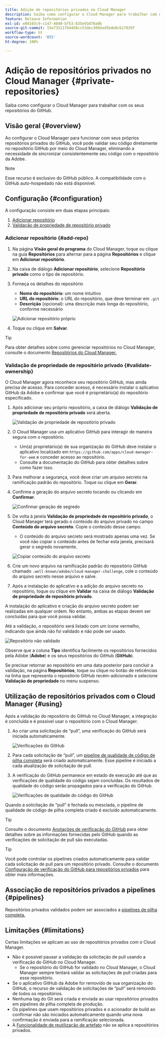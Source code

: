 ```yaml
---
title: Adição de repositórios privados no Cloud Manager
description: Saiba como configurar o Cloud Manager para trabalhar com os seus repositórios do GitHub.
feature: Release Information
exl-id: e0d103c9-c147-4040-bf53-835e93d78a0b
source-git-commit: 15e733117b4458cc53dec309dad5bde8cb17029f
workflow-type: ht
source-wordcount: '855'
ht-degree: 100%

---
```



# Adição de repositórios privados no Cloud Manager {#private-repositories}

Saiba como configurar o Cloud Manager para trabalhar com os seus repositórios do GitHub.

## Visão geral {#overview}

Ao configurar o Cloud Manager para funcionar com seus próprios repositórios privados do GitHub, você pode validar seu código diretamente no repositório GitHub por meio do Cloud Manager, eliminando a necessidade de sincronizar consistentemente seu código com o repositório da Adobe.

>[!NOTE]
>
>Esse recurso é exclusivo do GitHub público. A compatibilidade com o GitHub auto-hospedado não está disponível.

## Configuração {#configuration}

A configuração consiste em duas etapas principais:

1. [Adicionar repositório](#add-repo)
1. [Validação de propriedade de repositório privado](#validate-ownership)

### Adicionar repositório {#add-repo}

1. Na página **Visão geral do programa** do Cloud Manager, toque ou clique na guia **Repositórios** para alternar para a página **Repositórios** e clique em **Adicionar repositório**.

1. Na caixa de diálogo **Adicionar repositório**, selecione **Repositório privado** como o tipo de repositório.

1. Forneça os detalhes do repositório

   * **Nome do repositório**: um nome intuitivo
   * **URL do repositório**: o URL do repositório, que deve terminar em `.git`
   * **Descrição** (opcional): uma descrição mais longa do repositório, conforme necessário

   ![Adicionar repositório próprio](/help/assets/repositories/add-own-github.png)

1. Toque ou clique em **Salvar**.

>[!TIP]
>
>Para obter detalhes sobre como gerenciar repositórios no Cloud Manager, consulte o documento [Repositórios do Cloud Manager.](/help/managing-code/managing-repositories.md)

### Validação de propriedade de repositório privado {#validate-ownership}

O Cloud Manager agora reconhece seu repositório GitHub, mas ainda precisa de acesso. Para conceder acesso, é necessário instalar o aplicativo GitHub da Adobe e confirmar que você é proprietário(a) do repositório especificado.

1. Após adicionar seu próprio repositório, a caixa de diálogo **Validação de propriedade de repositório privado** será aberta.

   ![Validação de propriedade de repositório privado](/help/assets/repositories/private-repo-validate.png)

1. O Cloud Manager usa um aplicativo GitHub para interagir de maneira segura com o repositório.
   * Um(a) proprietário(a) de sua organização do GitHub deve instalar o aplicativo localizado em `https://github.com/apps/cloud-manager-for-aem` e conceder acesso ao repositório.
   * Consulte a documentação do GitHub para obter detalhes sobre como fazer isso.

1. Para melhorar a segurança, você deve criar um arquivo secreto na ramificação padrão do repositório. Toque ou clique em **Gerar**.

1. Confirme a geração do arquivo secreto tocando ou clicando em **Confirmar**.

   ![Confirmar geração de segredo](/help/assets/repositories/confirm-generation.png)

1. De volta à janela **Validação de propriedade de repositório privado**, o Cloud Manager terá gerado o conteúdo do arquivo privado no campo **Conteúdo do arquivo secreto**. Copie o conteúdo desse campo.

   * O conteúdo do arquivo secreto será mostrado apenas uma vez. Se você não copiar o conteúdo antes de fechar esta janela, precisará gerar o segredo novamente.

   ![Copiar conteúdo do arquivo secreto](/help/assets/repositories/new-secret.png)

1. Crie um novo arquivo na ramificação padrão do repositório GitHub chamado `.well-known/adobe/cloud-manager-challenge`, cole o conteúdo do arquivo secreto nesse arquivo e salve.

1. Após a instalação do aplicativo e a adição do arquivo secreto no repositório, toque ou clique em **Validar** na caixa de diálogo **Validação de propriedade de repositório privado**.

A instalação do aplicativo e criação do arquivo secreto podem ser realizadas em qualquer ordem. No entanto, ambas as etapas devem ser concluídas para que você possa validar.

Até a validação, o repositório será listado com um ícone vermelho, indicando que ainda não foi validado e não pode ser usado.

![Repositório não validado](/help/assets/repositories/unvalidated-repo.png)

Observe que a coluna **Tipo** identifica facilmente os repositórios fornecidos pela Adobe (**Adobe**) e os seus repositórios do GitHub (**GitHub**).

Se precisar retornar ao repositório em uma data posterior para concluir a validação, na página **Repositórios**, toque ou clique no botão de reticências na linha que representa o repositório GitHub recém-adicionado e selecione **Validação de propriedade** no menu suspenso.

## Utilização de repositórios privados com o Cloud Manager {#using}

Após a validação do repositório do GitHub no Cloud Manager, a integração é concluída e é possível usar o repositório com o Cloud Manager.

1. Ao criar uma solicitação de “pull”, uma verificação do GitHub será iniciada automaticamente.

   ![Verificações do GitHub](/help/assets/repositories/github-checks.png)

1. Para cada solicitação de “pull”, um [pipeline de qualidade de código de pilha completa](/help/using/managing-pipelines.md) será criado automaticamente. Esse pipeline é iniciado a cada atualização de solicitação de pull.

1. A verificação do GitHub permanece em estado de execução até que as verificações de qualidade do código sejam concluídas. Os resultados de qualidade do código serão propagados para a verificação do GitHub.

   ![Verificações de qualidade do código do GitHub](/help/assets/repositories/github-code-quality.png)

Quando a solicitação de “pull” é fechada ou mesclada, o pipeline de qualidade de código de pilha completa criado é excluído automaticamente.

>[!TIP]
>
>Consulte o documento [Anotações de verificação do GitHub](github-annotations.md) para obter detalhes sobre as informações fornecidas pelo GitHub quando as verificações de solicitação de pull são executadas.

>[!TIP]
>
>Você pode controlar os pipelines criados automaticamente para validar cada solicitação de pull para um repositório privado. Consulte o documento [Configuração de verificação do GitHub para repositórios privados](github-check-config.md) para obter mais informações.

## Associação de repositórios privados a pipelines {#pipelines}

Repositórios privados validados podem ser associados a [pipelines de pilha completa.](/help/overview/ci-cd-pipelines.md)

## Limitações {#limitations}

Certas limitações se aplicam ao uso de repositórios privados com o Cloud Manager.

* Não é possível pausar a validação da solicitação de pull usando a verificação do GitHub no Cloud Manager.
   * Se o repositório do GitHub for validado no Cloud Manager, o Cloud Manager sempre tentará validar as solicitações de pull criadas para esse repositório.
* Se o aplicativo GitHub da Adobe for removido de sua organização do GitHub, o recurso de validação de solicitações de “pull” será removido de todos os repositórios.
* Nenhuma tag do Git será criada e enviada ao usar repositórios privados em pipelines de pilha completa de produção.
* Os pipelines que usam repositórios privados e o acionador de build ao confirmar não são iniciados automaticamente quando uma nova confirmação é enviada para a ramificação selecionada.
* A [Funcionalidade de reutilização de artefato](/help/getting-started/project-setup.md#build-artifact-reuse) não se aplica a repositórios privados.
